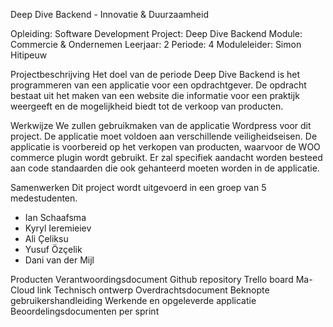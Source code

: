 
Deep Dive Backend - Innovatie & Duurzaamheid

Opleiding: Software Development
Project: Deep Dive Backend
Module: Commercie & Ondernemen
Leerjaar: 2
Periode: 4
Moduleleider: Simon Hitipeuw

Projectbeschrijving
Het doel van de periode Deep Dive Backend is het programmeren van een applicatie voor een opdrachtgever. De opdracht bestaat uit het maken van een website die informatie voor een praktijk weergeeft en de mogelijkheid biedt tot de verkoop van producten.

Werkwijze
We zullen gebruikmaken van de applicatie Wordpress voor dit project. De applicatie moet voldoen aan verschillende veiligheidseisen. De applicatie is voorbereid op het verkopen van producten, waarvoor de WOO commerce plugin wordt gebruikt. Er zal specifiek aandacht worden besteed aan code standaarden die ook gehanteerd moeten worden in de applicatie.

Samenwerken
Dit project wordt uitgevoerd in een groep van 5 medestudenten.

- Ian Schaafsma
- Kyryl Ieremieiev
- Ali Çeliksu
- Yusuf Özçelik
- Dani van der Mijl

Producten
Verantwoordingsdocument
Github repository
Trello board
Ma-Cloud link
Technisch ontwerp
Overdrachtsdocument
Beknopte gebruikershandleiding
Werkende en opgeleverde applicatie
Beoordelingsdocumenten per sprint
